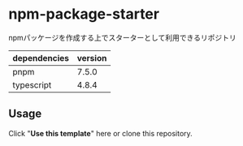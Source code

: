 # npm-package-starter

npmパッケージを作成する上でスターターとして利用できるリポジトリ

| dependencies | version |
| ------------ | ------- |
| pnpm         |  7.5.0  |
| typescript   |  4.8.4  |

## Usage

Click "**Use this template**" here or clone this repository.